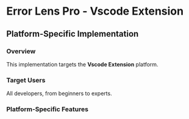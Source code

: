 # Error Lens Pro - Vscode Extension

## Platform-Specific Implementation

### Overview
This implementation targets the **Vscode Extension** platform.

### Target Users
All developers, from beginners to experts.

### Platform-Specific Features
